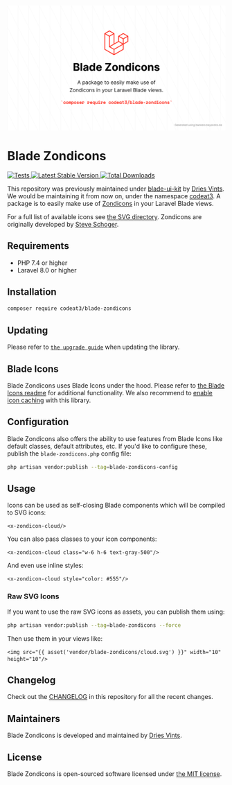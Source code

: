 <p align="center">
    <img src="./socialcard-blade-zondicons.png" width="1280" title="Social Card Blade Zondicons">
</p>

# Blade Zondicons

<a href="https://github.com/codeat3/blade-zondicons/actions?query=workflow%3ATests">
    <img src="https://github.com/codeat3/blade-zondicons/workflows/Tests/badge.svg" alt="Tests">
</a>
<a href="https://packagist.org/packages/codeat3/blade-zondicons">
    <img src="https://img.shields.io/packagist/v/codeat3/blade-zondicons" alt="Latest Stable Version">
</a>
<a href="https://packagist.org/packages/codeat3/blade-zondicons">
    <img src="https://img.shields.io/packagist/dt/codeat3/blade-zondicons" alt="Total Downloads">
</a>

This repository was previously maintained under [blade-ui-kit](https://blade-ui-kit.com/) by [Dries Vints](https://github.com/driesvints). We would be maintaining it from now on, under the namespace [codeat3](https://github.com/codeat3).
A package is to easily make use of [Zondicons](http://www.zondicons.com) in your Laravel Blade views.

For a full list of available icons see [the SVG directory](./resources/svg). Zondicons are originally developed by [Steve Schoger](https://twitter.com/steveschoger).

## Requirements

- PHP 7.4 or higher
- Laravel 8.0 or higher

## Installation

```bash
composer require codeat3/blade-zondicons
```

## Updating

Please refer to [`the upgrade guide`](UPGRADE.md) when updating the library.

## Blade Icons

Blade Zondicons uses Blade Icons under the hood. Please refer to [the Blade Icons readme](https://github.com/codeat3/blade-icons) for additional functionality. We also recommend to [enable icon caching](https://github.com/codeat3/blade-icons#caching) with this library.

## Configuration

Blade Zondicons also offers the ability to use features from Blade Icons like default classes, default attributes, etc. If you'd like to configure these, publish the `blade-zondicons.php` config file:

```bash
php artisan vendor:publish --tag=blade-zondicons-config
```

## Usage

Icons can be used as self-closing Blade components which will be compiled to SVG icons:

```blade
<x-zondicon-cloud/>
```

You can also pass classes to your icon components:

```blade
<x-zondicon-cloud class="w-6 h-6 text-gray-500"/>
```

And even use inline styles:

```blade
<x-zondicon-cloud style="color: #555"/>
```

### Raw SVG Icons

If you want to use the raw SVG icons as assets, you can publish them using:

```bash
php artisan vendor:publish --tag=blade-zondicons --force
```

Then use them in your views like:

```blade
<img src="{{ asset('vendor/blade-zondicons/cloud.svg') }}" width="10" height="10"/>
```

## Changelog

Check out the [CHANGELOG](CHANGELOG.md) in this repository for all the recent changes.

## Maintainers

Blade Zondicons is developed and maintained by [Dries Vints](https://driesvints.com).

## License

Blade Zondicons is open-sourced software licensed under [the MIT license](LICENSE.md).
